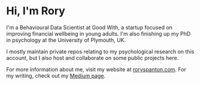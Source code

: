 # Hi, I'm Rory

I'm a Behavioural Data Scientist at Good With, a startup focused on improving financial wellbeing in young adults. I'm also finishing up my PhD in psychology at the University of Plymouth, UK.

I mostly maintain private repos relating to my psychological research on this account, but I also host and collaborate on some public projects here.

For more information about me, visit my website at [roryspanton.com](www.roryspanton.com). For my writing, check out my [Medium page](https://medium.com/@roryspanton). 

<!---
roryspanton/roryspanton is a ✨ special ✨ repository because its `README.md` (this file) appears on your GitHub profile.
You can click the Preview link to take a look at your changes.
--->
